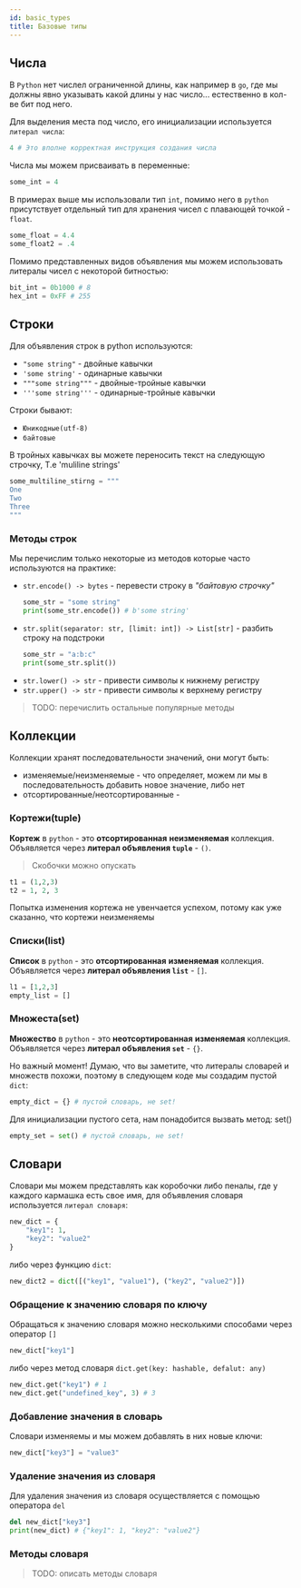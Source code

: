 ```yaml
---
id: basic_types
title: Базовые типы
---
```


## Числа

В `Python` нет числел ограниченной длины, как например в `go`, где мы должны явно указывать какой длины у нас число... естественно в кол-ве бит под него.

Для выделения места под число, его инициализации используется `литерал числа`:

```python
4 # Это вполне корректная инструкция создания числа
```

Числа мы можем присваивать в переменные:

```python
some_int = 4
```

В примерах выше мы использовали тип `int`, помимо него в `python` присутствует отдельный тип для хранения чисел с плавающей точкой - `float`.

```python
some_float = 4.4
some_float2 = .4
```

Помимо представленных видов объявления мы можем использовать литералы чисел с некоторой битностью:

```python
bit_int = 0b1000 # 8
hex_int = 0xFF # 255
```

## Строки

Для объявления строк в python используются:

- `"some string"` - двойные кавычки
- `'some string'` - одинарные кавычки
- `"""some string"""` - двойные-тройные кавычки
- `'''some string'''` - одинарные-тройные кавычки

Строки бывают:

- `Юникодные(utf-8)`
- `байтовые`

В тройных кавычках вы можете переносить текст на следующую строчку, Т.е 'muliline strings'

```python
some_multiline_stirng = """
One
Two
Three
"""
```

### Методы строк

Мы перечислим только некоторые из методов которые часто используются на практике:

- `str.encode() -> bytes` - перевести строку в _"байтовую строчку"_
  ```python
  some_str = "some string"
  print(some_str.encode()) # b'some string'
  ```
- `str.split(separator: str, [limit: int]) -> List[str]` - разбить строку на подстроки
  ```python
  some_str = "a:b:c"
  print(some_str.split())
  ```
- `str.lower() -> str` - привести символы к нижнему регистру
- `str.upper() -> str` - привести символы к верхнему регистру

> TODO: перечислить остальные популярные методы

## Коллекции

Коллекции хранят последовательности значений, они могут быть:

- изменяемые/неизменяемые - что определяет, можем ли мы в последовательность добавить новое значение, либо нет
- отсортированные/неотсортированные - 

### Кортежи(tuple)

**Кортеж** в `python` - это **отсортированная** **неизменяемая** коллекция. Объявляется через **литерал объявления `tuple`** - `()`.

> Скобочки можно опускать

```python
t1 = (1,2,3)
t2 = 1, 2, 3
```

Попытка изменения кортежа не увенчается успехом, потому как уже сказанно, что кортежи неизменяемы

### Списки(list)

**Список** в `python` - это **отсортированная** **изменяемая** коллекция. Объявляется через **литерал объявления `list`** - `[]`.

```python
l1 = [1,2,3]
empty_list = []
```

### Множеста(set)

**Множество** в `python` - это **неотсортированная** **изменяемая** коллекция. Объявляется через **литерал объявления `set`** - `{}`.

Но важный момент! Думаю, что вы заметите, что литералы словарей и множеств похожи, поэтому в следующем коде мы создадим пустой `dict`:

```python
empty_dict = {} # пустой словарь, не set!
```

Для инициализации пустого сета, нам понадобится вызвать метод: set()

```python
empty_set = set() # пустой словарь, не set!
```

## Словари

Словари мы можем представлять как коробочки либо пеналы, где у каждого кармашка есть свое имя, для объявления словаря используется `литерал словаря`:

```python
new_dict = {
    "key1": 1,
    "key2": "value2"
}
```

либо через функцию `dict`:

```python
new_dict2 = dict([("key1", "value1"), ("key2", "value2")])
```

### Обращение к значению словаря по ключу

Обращаться к значению словаря можно несколькими способами через оператор `[]`

```python
new_dict["key1"]
```

либо через метод словаря `dict.get(key: hashable, defalut: any)`

```python
new_dict.get("key1") # 1
new_dict.get("undefined_key", 3) # 3
```

### Добавление значения в словарь

Словари изменяемы и мы можем добавлять в них новые ключи:

```python
new_dict["key3"] = "value3"
```

### Удаление значения из словаря

Для удаления значения из словаря осуществляется с помощью оператора `del`

```python
del new_dict["key3"]
print(new_dict) # {"key1": 1, "key2": "value2"}
```

### Методы словаря

> TODO: описать методы словаря
